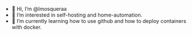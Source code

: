 - 👋 Hi, I’m @lmosqueraa
- 👀 I’m interested in self-hosting and home-automation.
- 🌱 I’m currently learning how to use github and how to deploy containers with docker.

<!---
lmosqueraa/lmosqueraa is a ✨ special ✨ repository because its `README.md` (this file) appears on your GitHub profile.
You can click the Preview link to take a look at your changes.
--->
